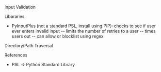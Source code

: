 Input Validation

Libararies
- PyInputPlus (not a standard PSL, install using PIP): checks to see if user ever enters invalid input
   -- limits the number of retries to a user
   -- times users out
   -- can allow or blocklist using regex
  

Directory/Path Traversal





  References
  - PSL => Python Standard Library
